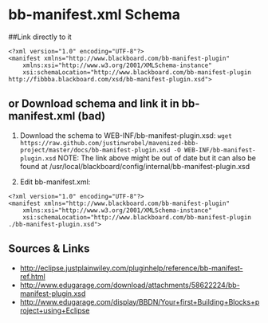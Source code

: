 # bb-manifest.xml Schema


##Link directly to it
```
<?xml version="1.0" encoding="UTF-8"?>
<manifest xmlns="http://www.blackboard.com/bb-manifest-plugin"
    xmlns:xsi="http://www.w3.org/2001/XMLSchema-instance"
    xsi:schemaLocation="http://www.blackboard.com/bb-manifest-plugin http://fibbba.blackboard.com/xsd/bb-manifest-plugin.xsd">
```

## or Download schema and link it in bb-manifest.xml (bad)
1. Download the schema to WEB-INF/bb-manifest-plugin.xsd:
   `wget  https://raw.github.com/justinwrobel/mavenized-bbb-project/master/docs/bb-manifest-plugin.xsd -O WEB-INF/bb-manifest-plugin.xsd`
   NOTE: The link above might be out of date but it can also be found at /usr/local/blackboard/config/internal/bb-manifest-plugin.xsd
   

2. Edit bb-manifest.xml:
```
<?xml version="1.0" encoding="UTF-8"?>
<manifest xmlns="http://www.blackboard.com/bb-manifest-plugin"
    xmlns:xsi="http://www.w3.org/2001/XMLSchema-instance"
    xsi:schemaLocation="http://www.blackboard.com/bb-manifest-plugin ./bb-manifest-plugin.xsd">
```

## Sources & Links
 * http://eclipse.justplainwiley.com/pluginhelp/reference/bb-manifest-ref.html
 * http://www.edugarage.com/download/attachments/58622224/bb-manifest-plugin.xsd 
 * http://www.edugarage.com/display/BBDN/Your+first+Building+Blocks+project+using+Eclipse
